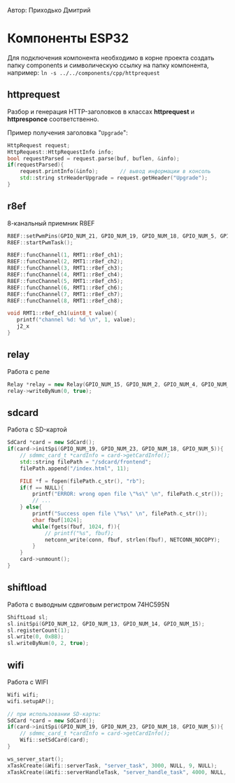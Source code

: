 Автор: Приходько Дмитрий

# Компоненты ESP32

Для подключения компонента необходимо в корне проекта создать папку components и символическую ссылку на папку компонента, например:
`ln -s ../../components/cpp/httprequest`

## httprequest
Разбор и генерация HTTP-заголовков в классах **httprequest** и **httpresponce** соответственно.

Пример получения заголовка "`Upgrade`":

```cpp
HttpRequest request;
HttpRequest::HttpRequestInfo info;
bool requestParsed = request.parse(buf, buflen, &info);
if(requestParsed){
    request.printInfo(&info);       // вывод информации в консоль
    std::string strHeaderUpgrade = request.getHeader("Upgrade");
}
```

## r8ef
8-канальный приемник R8EF 

```cpp
R8EF::setPwmPins(GPIO_NUM_21, GPIO_NUM_19, GPIO_NUM_18, GPIO_NUM_5, GPIO_NUM_17, GPIO_NUM_16, GPIO_NUM_4, GPIO_NUM_2);
R8EF::startPwmTask();

R8EF::funcChannel(1, RMT1::r8ef_ch1);
R8EF::funcChannel(2, RMT1::r8ef_ch2);
R8EF::funcChannel(3, RMT1::r8ef_ch3);
R8EF::funcChannel(4, RMT1::r8ef_ch4);
R8EF::funcChannel(5, RMT1::r8ef_ch5);
R8EF::funcChannel(6, RMT1::r8ef_ch6);
R8EF::funcChannel(7, RMT1::r8ef_ch7);
R8EF::funcChannel(8, RMT1::r8ef_ch8);
```

```cpp
void RMT1::r8ef_ch1(uint8_t value){
   printf("channel %d: %d \n", 1, value);
   j2_x
}
```

## relay
Работа с реле

```cpp
Relay *relay = new Relay(GPIO_NUM_15, GPIO_NUM_2, GPIO_NUM_4, GPIO_NUM_18, GPIO_NUM_19, GPIO_NUM_21, GPIO_NUM_22, GPIO_NUM_23);
relay->writeByNum(0, true);
```

## sdcard
Работа с SD-картой

```cpp
SdCard *card = new SdCard();
if(card->initSpi(GPIO_NUM_19, GPIO_NUM_23, GPIO_NUM_18, GPIO_NUM_5)){
    // sdmmc_card_t *cardInfo = card->getCardInfo();
    std::string filePath = "/sdcard/frontend";
    filePath.append("/index.html", 11);

    FILE *f = fopen(filePath.c_str(), "rb");
    if(f == NULL){
        printf("ERROR: wrong open file \"%s\" \n", filePath.c_str());
        // ...
    } else{
        printf("Success open file \"%s\" \n", filePath.c_str());
        char fbuf[1024];
        while(fgets(fbuf, 1024, f)){
            // printf("%s", fbuf);
            netconn_write(conn, fbuf, strlen(fbuf), NETCONN_NOCOPY);
        }
    }
    card->unmount();
}
```

## shiftload
Работа с выводным сдвиговым регистром 74HC595N

```cpp
ShiftLoad sl;
sl.initSpi(GPIO_NUM_12, GPIO_NUM_13, GPIO_NUM_14, GPIO_NUM_15);
sl.registerCount(1);
sl.write(0, 0xBB);
sl.writeByNum(0, 2, true);
```

## wifi
Работа с WIFI

```cpp
Wifi wifi;
wifi.setupAP();

// при использовании SD-карты:
SdCard *card = new SdCard();
if(card->initSpi(GPIO_NUM_19, GPIO_NUM_23, GPIO_NUM_18, GPIO_NUM_5)){
    // sdmmc_card_t *cardInfo = card->getCardInfo();
    Wifi::setSdCard(card);
}

ws_server_start();
xTaskCreate(&Wifi::serverTask, "server_task", 3000, NULL, 9, NULL);
xTaskCreate(&Wifi::serverHandleTask, "server_handle_task", 4000, NULL, 6, NULL);
```

